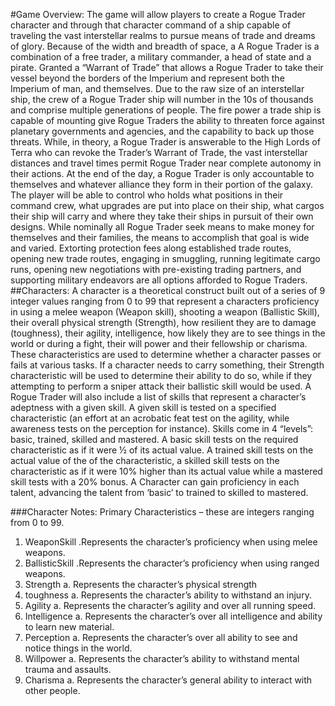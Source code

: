 #Game Overview:
The game will allow players to create a Rogue Trader character and through that character command of a ship capable of traveling the vast interstellar realms to pursue means of trade and dreams of glory. Because of the width and breadth of space, a A Rogue Trader is a combination of a free trader, a military commander, a head of state and a pirate. Granted a “Warrant of Trade” that allows a Rogue Trader to take their vessel beyond the borders of the Imperium and represent both the Imperium of man, and themselves. Due to the raw size of an interstellar ship, the crew of a Rogue Trader ship will number in the 10s of thousands and comprise multiple generations of people. The fire power a trade ship is capable of mounting give Rogue Traders the ability to threaten force against planetary governments and agencies, and the capability to back up those threats. While, in theory, a Rogue Trader is answerable to the High Lords of Terra who can revoke the Trader’s Warrant of Trade, the vast interstellar distances and travel times permit Rogue Trader near complete autonomy in their actions. At the end of the day, a Rogue Trader is only accountable to themselves and whatever alliance they form in their portion of the galaxy.
The player will be able to control who holds what positions in their command crew, what upgrades are put into place on their ship, what cargos their ship will carry and where they take their ships in pursuit of their own designs. While nominally all Rogue Trader seek means to make money for themselves and their families, the means to accomplish that goal is wide and varied. Extorting protection fees along established trade routes, opening new trade routes, engaging in smuggling, running legitimate cargo runs, opening new negotiations with pre-existing trading partners, and supporting military endeavors are all options afforded to Rogue Traders.
##Characters:
A character is a theoretical construct built out of a series of 9 integer values ranging from 0 to 99 that represent a characters proficiency in using a melee weapon (Weapon skill), shooting a weapon (Ballistic Skill), their overall physical strength (Strength), how resilient they are to damage (toughness), their agility, intelligence, how likely they are to see things in the world or during a fight, their will power and their fellowship or charisma. 
These characteristics are used to determine whether a character passes or fails at various tasks. If a character needs to carry something, their Strength characteristic will be used to determine their ability to do so, while if they attempting to perform a sniper attack their ballistic skill would be used. 
A Rogue Trader will also include a list of skills that represent a character’s adeptness with a given skill. A given skill is tested on a specified characteristic (an effort at an acrobatic feat test on the agility, while awareness tests on the perception for instance). Skills come in 4 “levels”: basic, trained, skilled and mastered. A basic skill tests on the required characteristic as if it were ½ of its actual value. A trained skill tests on the actual value of the of the characteristic, a skilled skill tests on the characteristic as if it were 10% higher than its actual value while a mastered skill tests with a 20% bonus.  A Character can gain proficiency in each talent, advancing the talent from ‘basic’ to trained to skilled to mastered. 

###Character Notes:
Primary Characteristics – these are integers ranging from 0 to 99.
1. WeaponSkill 
   .Represents the character’s proficiency when using melee weapons.
2. BallisticSkill
   .Represents the character’s proficiency when using ranged weapons.
3.	Strength
a.	Represents the character’s physical strength
4.	toughness
a.	Represents the character’s ability to withstand an injury.
5.	Agility
a.	Represents the character’s agility and over all running speed.
6.	Intelligence
a.	Represents the character’s over all intelligence and ability to learn new material.
7.	Perception
a.	Represents the character’s over all ability to see and notice things in the world.
8.	Willpower
a.	Represents the character’s ability to withstand mental trauma and assaults.
9.	Charisma
a.	Represents the character’s general ability to interact with other people.
